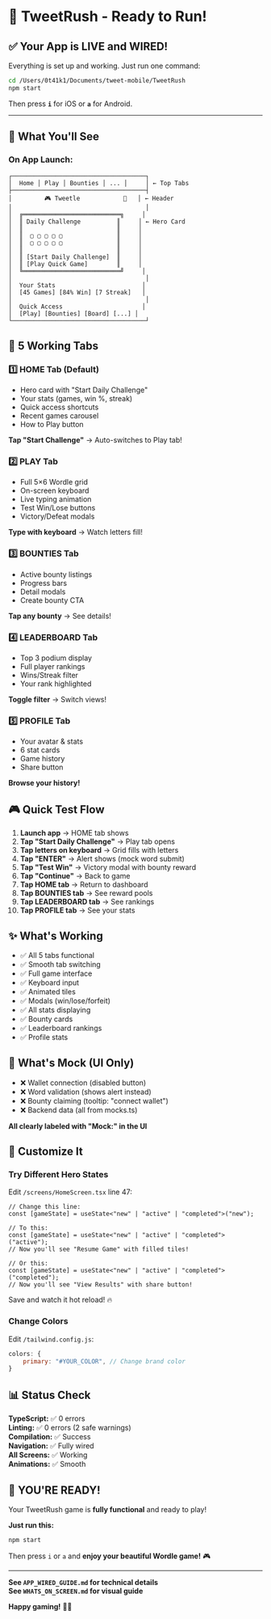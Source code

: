 # 🚀 TweetRush - Ready to Run!

## ✅ Your App is LIVE and WIRED!

Everything is set up and working. Just run one command:

```bash
cd /Users/0t41k1/Documents/tweet-mobile/TweetRush
npm start
```

Then press **`i`** for iOS or **`a`** for Android.

---

## 📱 What You'll See

### On App Launch:

```
┌─────────────────────────────────────┐
│  Home │ Play │ Bounties │ ... │     │ ← Top Tabs
├─────────────────────────────────────┤
│         🎮 Tweetle            🔔   │ ← Header
│                                     │
│  ╔═══════════════════════════╗     │
│  ║ Daily Challenge          ║     │ ← Hero Card
│  ║                          ║     │
│  ║  ▢ ▢ ▢ ▢ ▢               ║     │
│  ║  ▢ ▢ ▢ ▢ ▢               ║     │
│  ║                          ║     │
│  ║ [Start Daily Challenge]  ║     │
│  ║ [Play Quick Game]        ║     │
│  ╚═══════════════════════════╝     │
│                                     │
│  Your Stats                        │
│  [45 Games] [84% Win] [7 Streak]   │
│                                     │
│  Quick Access                      │
│  [Play] [Bounties] [Board] [...] │
└─────────────────────────────────────┘
```

## 🎯 5 Working Tabs

### 1️⃣ HOME Tab (Default)

-   Hero card with "Start Daily Challenge"
-   Your stats (games, win %, streak)
-   Quick access shortcuts
-   Recent games carousel
-   How to Play button

**Tap "Start Challenge"** → Auto-switches to Play tab!

### 2️⃣ PLAY Tab

-   Full 5×6 Wordle grid
-   On-screen keyboard
-   Live typing animation
-   Test Win/Lose buttons
-   Victory/Defeat modals

**Type with keyboard** → Watch letters fill!

### 3️⃣ BOUNTIES Tab

-   Active bounty listings
-   Progress bars
-   Detail modals
-   Create bounty CTA

**Tap any bounty** → See details!

### 4️⃣ LEADERBOARD Tab

-   Top 3 podium display
-   Full player rankings
-   Wins/Streak filter
-   Your rank highlighted

**Toggle filter** → Switch views!

### 5️⃣ PROFILE Tab

-   Your avatar & stats
-   6 stat cards
-   Game history
-   Share button

**Browse your history!**

## 🎮 Quick Test Flow

1. **Launch app** → HOME tab shows
2. **Tap "Start Daily Challenge"** → Play tab opens
3. **Tap letters on keyboard** → Grid fills with letters
4. **Tap "ENTER"** → Alert shows (mock word submit)
5. **Tap "Test Win"** → Victory modal with bounty reward
6. **Tap "Continue"** → Back to game
7. **Tap HOME tab** → Return to dashboard
8. **Tap BOUNTIES tab** → See reward pools
9. **Tap LEADERBOARD tab** → See rankings
10. **Tap PROFILE tab** → See your stats

## ✨ What's Working

-   ✅ All 5 tabs functional
-   ✅ Smooth tab switching
-   ✅ Full game interface
-   ✅ Keyboard input
-   ✅ Animated tiles
-   ✅ Modals (win/lose/forfeit)
-   ✅ All stats displaying
-   ✅ Bounty cards
-   ✅ Leaderboard rankings
-   ✅ Profile stats

## 🚧 What's Mock (UI Only)

-   ❌ Wallet connection (disabled button)
-   ❌ Word validation (shows alert instead)
-   ❌ Bounty claiming (tooltip: "connect wallet")
-   ❌ Backend data (all from mocks.ts)

**All clearly labeled with "Mock:" in the UI**

## 🎨 Customize It

### Try Different Hero States

Edit `/screens/HomeScreen.tsx` line 47:

```tsx
// Change this line:
const [gameState] = useState<"new" | "active" | "completed">("new");

// To this:
const [gameState] = useState<"new" | "active" | "completed">("active");
// Now you'll see "Resume Game" with filled tiles!

// Or this:
const [gameState] = useState<"new" | "active" | "completed">("completed");
// Now you'll see "View Results" with share button!
```

Save and watch it hot reload! 🔥

### Change Colors

Edit `/tailwind.config.js`:

```js
colors: {
    primary: "#YOUR_COLOR", // Change brand color
}
```

## 📊 Status Check

**TypeScript:** ✅ 0 errors  
**Linting:** ✅ 0 errors (2 safe warnings)  
**Compilation:** ✅ Success  
**Navigation:** ✅ Fully wired  
**All Screens:** ✅ Working  
**Animations:** ✅ Smooth

## 🎉 YOU'RE READY!

Your TweetRush game is **fully functional** and ready to play!

**Just run this:**

```bash
npm start
```

Then press `i` or `a` and **enjoy your beautiful Wordle game!** 🎮

---

**See `APP_WIRED_GUIDE.md` for technical details**  
**See `WHATS_ON_SCREEN.md` for visual guide**

**Happy gaming!** 💚✨
